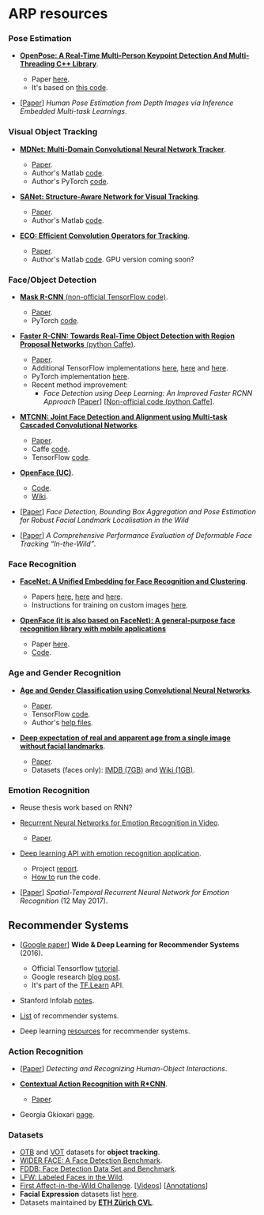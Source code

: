 # ARP resources

### Pose Estimation
- [**OpenPose: A Real-Time Multi-Person Keypoint Detection And Multi-Threading C++ Library**](https://github.com/CMU-Perceptual-Computing-Lab/openpose).
  - Paper [here](https://arxiv.org/abs/1611.08050).
  - It's based on [this code](https://github.com/ZheC/Realtime_Multi-Person_Pose_Estimation).

- [[Paper](https://arxiv.org/abs/1608.03932)] *Human Pose Estimation from Depth Images via Inference Embedded Multi-task Learnings*.

### Visual Object Tracking
- [**MDNet: Multi-Domain Convolutional Neural Network Tracker**](http://cvlab.postech.ac.kr/research/mdnet/).
  - [Paper](https://arxiv.org/pdf/1510.07945v2.pdf).
  - Author's Matlab [code](https://github.com/HyeonseobNam/MDNet).
  - Author's PyTorch [code](https://github.com/HyeonseobNam/py-MDNet).
  
- [**SANet: Structure-Aware Network for Visual Tracking**](http://www.dabi.temple.edu/~hbling/code/SANet/SANet.html).
  - [Paper](http://www.dabi.temple.edu/~hbling/publication/SANet.pdf).
  - Author's Matlab [code](http://www.dabi.temple.edu/~hbling/code/SANet/sanet_code.zip).
  
- [**ECO: Efficient Convolution Operators for Tracking**](http://www.cvl.isy.liu.se/research/objrec/visualtracking/ecotrack/index.html).
  - [Paper](https://arxiv.org/pdf/1611.09224v1.pdf).
  - Author's Matlab [code](https://github.com/martin-danelljan/ECO). GPU version coming soon?

### Face/Object Detection
- [**Mask R-CNN** (non-official TensorFlow code)](https://github.com/CharlesShang/FastMaskRCNN).
  - [Paper](https://arxiv.org/abs/1703.06870).
  - PyTorch [code](https://github.com/felixgwu/mask_rcnn_pytorch).

- [**Faster R-CNN: Towards Real-Time Object Detection with Region Proposal Networks** (python Caffe)](https://github.com/rbgirshick/py-faster-rcnn).
  - [Paper](https://arxiv.org/abs/1506.01497).
  - Additional TensorFlow implementations [here](https://github.com/CharlesShang/TFFRCNN), [here](https://github.com/endernewton/tf-faster-rcnn) and [here](https://github.com/smallcorgi/Faster-RCNN_TF).
  - PyTorch implementation [here](https://github.com/longcw/faster_rcnn_pytorch).
  - Recent method improvement: 
    - *Face Detection using Deep Learning: An Improved Faster RCNN Approach* [[Paper](https://arxiv.org/abs/1701.08289)] [[Non-official code (python Caffe](https://github.com/playerkk/face-py-faster-rcnn)].

- [**MTCNN: Joint Face Detection and Alignment using Multi-task Cascaded Convolutional Networks**](https://kpzhang93.github.io/MTCNN_face_detection_alignment/index.html). 
  - [Paper](https://arxiv.org/abs/1604.02878). 
  - Caffe [code](https://github.com/kpzhang93/MTCNN_face_detection_alignment). 
  - TensorFlow [code](https://github.com/davidsandberg/facenet/tree/master/src/align).
  
- [**OpenFace (UC)**](http://www.cl.cam.ac.uk/research/rainbow/projects/openface/).
  - [Code](https://github.com/TadasBaltrusaitis/OpenFace).
  - [Wiki](https://github.com/TadasBaltrusaitis/OpenFace/wiki).

- [[Paper](https://arxiv.org/abs/1705.02402v1)] *Face Detection, Bounding Box Aggregation and Pose Estimation for Robust Facial Landmark Localisation in the Wild*
- [[Paper](https://ibug.doc.ic.ac.uk/media/uploads/documents/ijcv_deformable_tracking_review.pdf)] *A Comprehensive Performance Evaluation of Deformable Face Tracking “In-the-Wild”*.

### Face Recognition
- [**FaceNet: A Unified Embedding for Face Recognition and Clustering**](https://github.com/davidsandberg/facenet). 
  - Papers [here](https://arxiv.org/abs/1503.03832), [here](http://ydwen.github.io/papers/WenECCV16.pdf) and [here](http://www.robots.ox.ac.uk/~vgg/publications/2015/Parkhi15/parkhi15.pdf). 
  - Instructions for training on custom images [here](https://github.com/davidsandberg/facenet/wiki/Train-a-classifier-on-own-images).

- [**OpenFace (it is also based on FaceNet): A general-purpose face recognition library with mobile applications**](http://cmusatyalab.github.io/openface/)
  - Paper [here](http://elijah.cs.cmu.edu/DOCS/CMU-CS-16-118.pdf).
  - [Code](https://github.com/cmusatyalab/openface/).

### Age and Gender Recognition
- [**Age and Gender Classification using Convolutional Neural Networks**](http://www.openu.ac.il/home/hassner/projects/cnn_agegender/).
  - [Paper](http://www.openu.ac.il/home/hassner/projects/cnn_agegender/CNN_AgeGenderEstimation.pdf).
  - TensorFlow [code](https://github.com/dpressel/rude-carnie). 
  - Author's [help files](https://github.com/GilLevi/AgeGenderDeepLearning). 

- [**Deep expectation of real and apparent age from a single image without facial landmarks**](https://data.vision.ee.ethz.ch/cvl/rrothe/imdb-wiki/). 
  - [Paper](https://www.vision.ee.ethz.ch/en/publications/papers/articles/eth_biwi_01299.pdf).
  - Datasets (faces only): [IMDB (7GB)](https://data.vision.ee.ethz.ch/cvl/rrothe/imdb-wiki/static/imdb_crop.tar) and [Wiki (1GB)](https://data.vision.ee.ethz.ch/cvl/rrothe/imdb-wiki/static/wiki_crop.tar).

### Emotion Recognition
- Reuse thesis work based on RNN?
- [Recurrent Neural Networks for Emotion Recognition in Video](https://github.com/saebrahimi/Emotion-Recognition-RNN).
  - [Paper](http://www-etud.iro.umontreal.ca/~michals/pdf/emotion_rnns.pdf).
- [Deep learning API with emotion recognition application](https://github.com/mihaelacr/pydeeplearn).
  - Project [report](http://www.doc.ic.ac.uk/teaching/distinguished-projects/2014/mrosca.pdf).
  - [How to](https://github.com/mihaelacr/pydeeplearn/blob/master/code/webcam-emotion-recognition/Readme.md) run the code.
  
- [[Paper](https://arxiv.org/abs/1705.04515v1)] *Spatial-Temporal Recurrent Neural Network for Emotion Recognition* (12 May 2017).

## Recommender Systems
- [[Google paper](https://arxiv.org/abs/1606.07792v1)] **Wide & Deep Learning for Recommender Systems** (2016).
  - Official Tensorflow [tutorial](https://www.tensorflow.org/versions/r0.10/tutorials/wide_and_deep/).
  - Google research [blog post](https://research.googleblog.com/2016/06/wide-deep-learning-better-together-with.html).
  - It's part of the [TF.Learn](https://github.com/tensorflow/tensorflow/tree/master/tensorflow/contrib/learn/python/learn) API.

- Stanford Infolab [notes](http://infolab.stanford.edu/~ullman/mmds/ch9.pdf).

- [List](https://github.com/grahamjenson/list_of_recommender_systems) of recommender systems.

- Deep learning [resources](https://github.com/robi56/Deep-Learning-for-Recommendation-Systems) for recommender systems.

### Action Recognition
- [[Paper](https://arxiv.org/abs/1704.07333)] *Detecting and Recognizing Human-Object Interactions*.

- [**Contextual Action Recognition with R\*CNN**](https://github.com/gkioxari/RstarCNN).
  - [Paper](https://arxiv.org/abs/1505.01197).

- Georgia Gkioxari [page](https://people.eecs.berkeley.edu/~gkioxari/).

### Datasets
- [OTB](http://cvlab.hanyang.ac.kr/tracker_benchmark/datasets.html) and [VOT](http://www.votchallenge.net/) datasets for **object tracking**.
- [WIDER FACE: A Face Detection Benchmark](http://mmlab.ie.cuhk.edu.hk/projects/WIDERFace/).
- [FDDB: Face Detection Data Set and Benchmark](http://vis-www.cs.umass.edu/fddb/).
- [LFW: Labeled Faces in the Wild](http://vis-www.cs.umass.edu/lfw/).
- [First Affect-in-the-Wild Challenge](https://ibug.doc.ic.ac.uk/resources). [[Videos](https://www.dropbox.com/s/uv3oq7qtyb4qxzi/train.zip?dl=1)] [[Annotations](https://www.dropbox.com/s/3ydatoxj5tirc37/cvpr_mean_annotations_train.zip?dl=1)]
- **Facial Expression** datasets list [here](https://en.wikipedia.org/wiki/Facial_expression_databases).
- Datasets maintained by [**ETH Zürich CVL**](http://www.vision.ee.ethz.ch/en/datasets/). 
